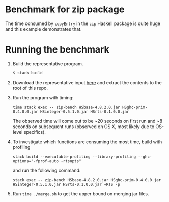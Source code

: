 # Benchmark for zip package

The time consumed by `copyEntry` in the `zip` Haskell package is quite huge and this example demonstrates that.

# Running the benchmark

1. Build the representative program.

   `$ stack build`

2. Download the representative input [here](https://drive.google.com/file/d/0BzZRqRiH9sHyUXBSODN1LUZfVVU/view?usp=sharing) and extract the contents to the root of this repo.

3. Run the program with timing:

   `time stack exec -- zip-bench HSbase-4.8.2.0.jar HSghc-prim-0.4.0.0.jar HSinteger-0.5.1.0.jar HSrts-0.1.0.0.jar`

   The observed time will come out to be ~20 seconds on first run and ~8 seconds on subsequent runs (observed on OS X, most likely due to OS-level specifics).

4. To investigate which functions are consuming the most time, build with profiling

   `stack build --executable-profiling --library-profiling --ghc-options="-fprof-auto -rtsopts"`

   and run the following command:

   `stack exec -- zip-bench HSbase-4.8.2.0.jar HSghc-prim-0.4.0.0.jar HSinteger-0.5.1.0.jar HSrts-0.1.0.0.jar +RTS -p`

5. Run `time ./merge.sh` to get the upper bound on merging jar files.

